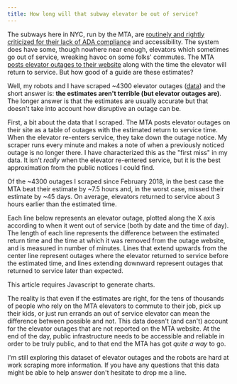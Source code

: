 ```yaml
---
title: How long will that subway elevator be out of service?
---
```


The subways here in NYC, run by the MTA, are [routinely and rightly criticized for their lack of ADA compliance](https://ny.curbed.com/2017/9/21/16315042/nyc-subway-wheelchair-accessible-ada) and accessibility. The system does have some, though nowhere near enough, elevators which sometimes go out of service, wreaking havoc on some folks' commutes. The MTA [posts elevator outages to their website](http://advisory.mtanyct.info/EEoutage/EEOutageReport.aspx?StationID=All) along with the time the elevator will return to service. But how good of a guide are these estimates?

Well, my robots and I have scraped ~4300 elevator outages ([data](/data/mta-elevators/outages-estimated-returns.csv)) and the short answer is: **the estimates aren't terrible (but elevator outages are)**. The longer answer is that the estimates are usually accurate but that doesn't take into account how disruptive an outage can be.

First, a bit about the data that I scraped. The MTA posts elevator outages on their site as a table of outages with the estimated return to service time. When the elevator re-enters service, they take down the outage notice. My scraper runs every minute and makes a note of when a previously noticed outage is no longer there. I have characterized this as the "first miss" in my data. It isn't _really_ when the elevator re-entered service, but it is the best approximation from the public notices I could find.

Of the <span id="outage-count">~4300</span> outages I scraped since <span id="initial-scrape-date">February 2018</span>, in the best case the MTA beat their estimate by <span id="best-difference">~7.5 hours</span> and, in the worst case, missed their estimate by <span id="worst-difference">~45 days</span>. On average, elevators returned to service about <span id="average-difference">3 hours earlier</span> than the estimated time.

Each line below represents an elevator outage, plotted along the X axis according to when it went out of service (both by date and the time of day). The length of each line represents the difference between the estimated return time and the time at which it was removed from the outage website, and is measured in number of minutes. Lines that extend upwards from the center line represent outages where the elevator returned to service before the estimated time, and lines extending downward represent outages that returned to service later than expected.

<div class="chart-container no-js" id="outages-differences">
  <p class="no-js-msg">This article requires Javascript to generate charts.</p>
  <div class="chart"></div>
  <div class="caption mono"></div>
</div>

The reality is that even if the estimates are right, for the tens of thousands of people who rely on the MTA elevators to commute to their job, pick up their kids, or just run errands an out of service elevator can mean the difference between possible and not. This data doesn't (and can't) account for the elevator outages that are not reported on the MTA website. At the end of the day, public infrastructure needs to be accessible and reliable in order to be truly public, and to that end the MTA has got _quite a way_ to go.

I'm still exploring this dataset of elevator outages and the robots are hard at work scraping more information. If you have any questions that this data might be able to help answer don't hesitate to drop me a line.

<style>
  .outage line.selected {
    stroke: yellow;
  }

  .caption {
    font-size: .75rem;
  }
</style>

<script src="/js/d3.v5.min.js"></script>
<script src="/js/util.js"></script>
<script src="/js/elevator-outage-estimates.js"></script>
<!-- <script src="/js/elevator-outages-frequent.js"></script> -->
